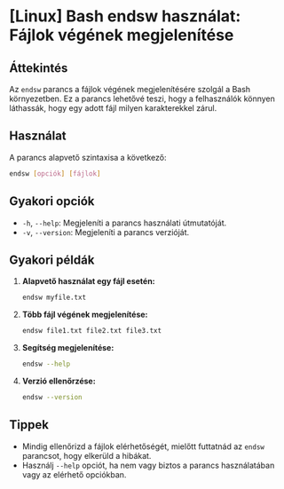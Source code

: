 # [Linux] Bash endsw használat: Fájlok végének megjelenítése

## Áttekintés
Az `endsw` parancs a fájlok végének megjelenítésére szolgál a Bash környezetben. Ez a parancs lehetővé teszi, hogy a felhasználók könnyen láthassák, hogy egy adott fájl milyen karakterekkel zárul.

## Használat
A parancs alapvető szintaxisa a következő:

```bash
endsw [opciók] [fájlok]
```

## Gyakori opciók
- `-h`, `--help`: Megjeleníti a parancs használati útmutatóját.
- `-v`, `--version`: Megjeleníti a parancs verzióját.

## Gyakori példák
1. **Alapvető használat egy fájl esetén:**
   ```bash
   endsw myfile.txt
   ```

2. **Több fájl végének megjelenítése:**
   ```bash
   endsw file1.txt file2.txt file3.txt
   ```

3. **Segítség megjelenítése:**
   ```bash
   endsw --help
   ```

4. **Verzió ellenőrzése:**
   ```bash
   endsw --version
   ```

## Tippek
- Mindig ellenőrizd a fájlok elérhetőségét, mielőtt futtatnád az `endsw` parancsot, hogy elkerüld a hibákat.
- Használj `--help` opciót, ha nem vagy biztos a parancs használatában vagy az elérhető opciókban.
